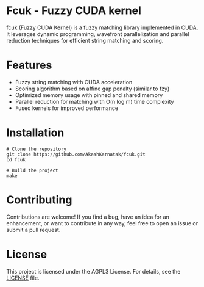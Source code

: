 # Fcuk - Fuzzy CUDA kernel

fcuk (Fuzzy CUDA Kernel) is a fuzzy matching library implemented in CUDA.
It leverages dynamic programming, wavefront parallelization and parallel
reduction techniques for efficient string matching and scoring.

# Features

- Fuzzy string matching with CUDA acceleration
- Scoring algorithm based on affine gap penalty (similar to fzy)
- Optimized memory usage with pinned and shared memory
- Parallel reduction for matching with O(n log m) time complexity
- Fused kernels for improved performance

# Installation

```
# Clone the repository
git clone https://github.com/AkashKarnatak/fcuk.git
cd fcuk

# Build the project
make
```

# Contributing

Contributions are welcome! If you find a bug, have an idea for an enhancement, or want to contribute in any way, feel free to open an issue or submit a pull request.

# License

This project is licensed under the AGPL3 License. For details, see the [LICENSE](LICENSE) file.
